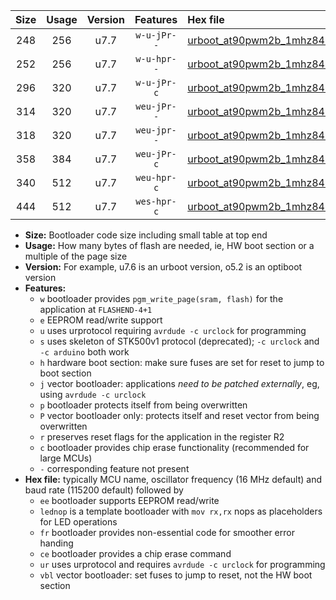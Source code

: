 |Size|Usage|Version|Features|Hex file|
|:-:|:-:|:-:|:-:|:--|
|248|256|u7.7|`w-u-jPr--`|[urboot_at90pwm2b_1mhz8432_57600bps_lednop_ur_vbl.hex](https://raw.githubusercontent.com/stefanrueger/urboot.hex/main/mcus/at90pwm2b/fcpu_1mhz8432/57600_bps/urboot_at90pwm2b_1mhz8432_57600bps_lednop_ur_vbl.hex)|
|252|256|u7.7|`w-u-hpr--`|[urboot_at90pwm2b_1mhz8432_57600bps_lednop_fr_ur.hex](https://raw.githubusercontent.com/stefanrueger/urboot.hex/main/mcus/at90pwm2b/fcpu_1mhz8432/57600_bps/urboot_at90pwm2b_1mhz8432_57600bps_lednop_fr_ur.hex)|
|296|320|u7.7|`w-u-jPr-c`|[urboot_at90pwm2b_1mhz8432_57600bps_lednop_fr_ce_ur_vbl.hex](https://raw.githubusercontent.com/stefanrueger/urboot.hex/main/mcus/at90pwm2b/fcpu_1mhz8432/57600_bps/urboot_at90pwm2b_1mhz8432_57600bps_lednop_fr_ce_ur_vbl.hex)|
|314|320|u7.7|`weu-jPr--`|[urboot_at90pwm2b_1mhz8432_57600bps_ee_lednop_ur_vbl.hex](https://raw.githubusercontent.com/stefanrueger/urboot.hex/main/mcus/at90pwm2b/fcpu_1mhz8432/57600_bps/urboot_at90pwm2b_1mhz8432_57600bps_ee_lednop_ur_vbl.hex)|
|318|320|u7.7|`weu-jpr--`|[urboot_at90pwm2b_1mhz8432_57600bps_ee_lednop_fr_ur_vbl.hex](https://raw.githubusercontent.com/stefanrueger/urboot.hex/main/mcus/at90pwm2b/fcpu_1mhz8432/57600_bps/urboot_at90pwm2b_1mhz8432_57600bps_ee_lednop_fr_ur_vbl.hex)|
|358|384|u7.7|`weu-jPr-c`|[urboot_at90pwm2b_1mhz8432_57600bps_ee_lednop_fr_ce_ur_vbl.hex](https://raw.githubusercontent.com/stefanrueger/urboot.hex/main/mcus/at90pwm2b/fcpu_1mhz8432/57600_bps/urboot_at90pwm2b_1mhz8432_57600bps_ee_lednop_fr_ce_ur_vbl.hex)|
|340|512|u7.7|`weu-hpr-c`|[urboot_at90pwm2b_1mhz8432_57600bps_ee_lednop_fr_ce_ur.hex](https://raw.githubusercontent.com/stefanrueger/urboot.hex/main/mcus/at90pwm2b/fcpu_1mhz8432/57600_bps/urboot_at90pwm2b_1mhz8432_57600bps_ee_lednop_fr_ce_ur.hex)|
|444|512|u7.7|`wes-hpr-c`|[urboot_at90pwm2b_1mhz8432_57600bps_ee_lednop_fr_ce.hex](https://raw.githubusercontent.com/stefanrueger/urboot.hex/main/mcus/at90pwm2b/fcpu_1mhz8432/57600_bps/urboot_at90pwm2b_1mhz8432_57600bps_ee_lednop_fr_ce.hex)|

- **Size:** Bootloader code size including small table at top end
- **Usage:** How many bytes of flash are needed, ie, HW boot section or a multiple of the page size
- **Version:** For example, u7.6 is an urboot version, o5.2 is an optiboot version
- **Features:**
  + `w` bootloader provides `pgm_write_page(sram, flash)` for the application at `FLASHEND-4+1`
  + `e` EEPROM read/write support
  + `u` uses urprotocol requiring `avrdude -c urclock` for programming
  + `s` uses skeleton of STK500v1 protocol (deprecated); `-c urclock` and `-c arduino` both work
  + `h` hardware boot section: make sure fuses are set for reset to jump to boot section
  + `j` vector bootloader: applications *need to be patched externally*, eg, using `avrdude -c urclock`
  + `p` bootloader protects itself from being overwritten
  + `P` vector bootloader only: protects itself and reset vector from being overwritten
  + `r` preserves reset flags for the application in the register R2
  + `c` bootloader provides chip erase functionality (recommended for large MCUs)
  + `-` corresponding feature not present
- **Hex file:** typically MCU name, oscillator frequency (16 MHz default) and baud rate (115200 default) followed by
  + `ee` bootloader supports EEPROM read/write
  + `lednop` is a template bootloader with `mov rx,rx` nops as placeholders for LED operations
  + `fr` bootloader provides non-essential code for smoother error handing
  + `ce` bootloader provides a chip erase command
  + `ur` uses urprotocol and requires `avrdude -c urclock` for programming
  + `vbl` vector bootloader: set fuses to jump to reset, not the HW boot section
